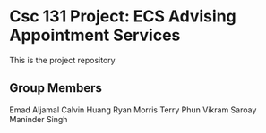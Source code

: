 # Csc 131 Project: ECS Advising Appointment Services

This is the project repository

## Group Members

Emad Aljamal
Calvin Huang
Ryan Morris
Terry Phun
Vikram Saroay
Maninder Singh